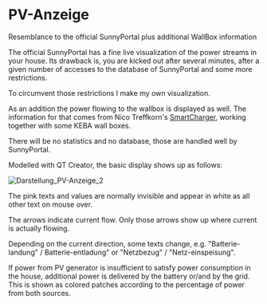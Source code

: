 # PV-Anzeige
Resemblance to the official SunnyPortal plus additional WallBox information

The official SunnyPortal has a fine live visualization of the power streams in your house.
Its drawback is, you are kicked out after several minutes, after a given number of accesses to the database of SunnyPortal and some more restrictions.

To circumvent those restrictions I make my own visualization.

As an addition the power flowing to the wallbox is displayed as well. The information for that comes from Nico Treffkorn's [SmartCharger](http://www.eb-systeme.de/?page_id=1265), working together with some KEBA wall boxes.

There will be no statistics and no database, those are handled well by SunnyPortal.

Modelled with QT Creator, the basic display shows up as follows:

![Darstellung_PV-Anzeige_2](https://user-images.githubusercontent.com/26298406/128376094-a307fa3e-ea3f-4d41-ae8e-a2b85a8494f0.png)


The pink texts and values are normally invisible and appear in white as all other text on mouse over.

The arrows indicate current flow. Only those arrows show up where current is actually flowing.

Depending on the current direction, some texts change, e.g. "Batterie-landung" / Batterie-entladung" or "Netzbezug" / "Netz-einspeisung".

If power from PV generator is insufficient to satisfy power consumption in the house, additional power is delivered by the battery or/and by the grid. This is shown as colored patches according to the percentage of power from both sources.
